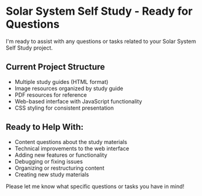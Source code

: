 # Solar System Self Study - Ready for Questions

I'm ready to assist with any questions or tasks related to your Solar System Self Study project.

## Current Project Structure
- Multiple study guides (HTML format)
- Image resources organized by study guide
- PDF resources for reference
- Web-based interface with JavaScript functionality
- CSS styling for consistent presentation

## Ready to Help With:
- Content questions about the study materials
- Technical improvements to the web interface
- Adding new features or functionality
- Debugging or fixing issues
- Organizing or restructuring content
- Creating new study materials

Please let me know what specific questions or tasks you have in mind!
